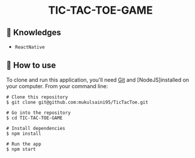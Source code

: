 <h1 align="center">TIC-TAC-TOE-GAME</h1>


## :rocket: Knowledges
 - `ReactNative`

## :book: How to use
To clone and run this application, you'll need [Git](https://git-scm.com/downloads) and [NodeJS]installed on your computer. From your command line:

```
# Clone this repository
$ git clone git@github.com:mukulsaini95/TicTacToe.git

# Go into the repository
$ cd TIC-TAC-TOE-GAME

# Install dependencies
$ npm install

# Run the app
$ npm start
